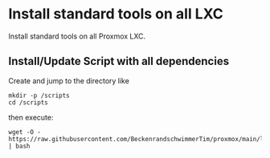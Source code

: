 # Install standard tools on all LXC
Install standard tools on all Proxmox LXC.

## Install/Update Script with all dependencies
Create and jump to the directory like
```
mkdir -p /scripts
cd /scripts
```
then execute:
```
wget -O - https://raw.githubusercontent.com/BeckenrandschwimmerTim/proxmox/main/lxc/install_standard_tools/install_standard_tools.sh | bash
```
